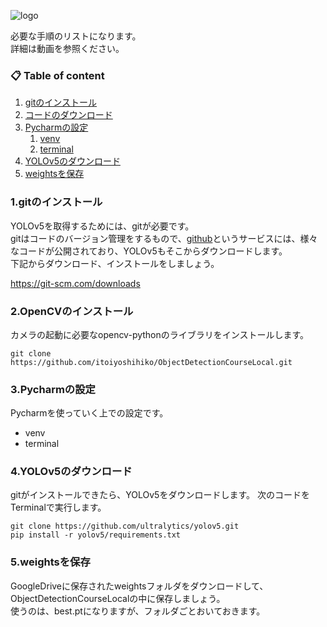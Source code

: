 
![logo](https://itoishoukai.com/od_course/logo.png)

必要な手順のリストになります。  
詳細は動画を参照ください。

### 📋 Table of content
 1. [gitのインストール](#git)
 2. [コードのダウンロード](#code)
 3. [Pycharmの設定](#pycharm)
    1. [venv](#venv)
    2. [terminal](#terminal)
 4. [YOLOv5のダウンロード](#yolov5)
 5. [weightsを保存](#weghts)

### 1.gitのインストール <a name="git"></a>
YOLOv5を取得するためには、gitが必要です。  
gitはコードのバージョン管理をするもので、<a href="https://github.com/">github</a>というサービスには、様々なコードが公開されており、YOLOv5もそこからダウンロードします。  
下記からダウンロード、インストールをしましょう。

https://git-scm.com/downloads

### 2.OpenCVのインストール <a name="code"></a>
カメラの起動に必要なopencv-pythonのライブラリをインストールします。
```
git clone https://github.com/itoiyoshihiko/ObjectDetectionCourseLocal.git
```

### 3.Pycharmの設定 <a name="pycharm"></a>
Pycharmを使っていく上での設定です。
 - venv <a name="venv"></a>
 - terminal <a name="terminal"></a>

### 4.YOLOv5のダウンロード <a name="yolov5"></a>
gitがインストールできたら、YOLOv5をダウンロードします。
次のコードをTerminalで実行します。

```
git clone https://github.com/ultralytics/yolov5.git
pip install -r yolov5/requirements.txt
```



### 5.weightsを保存 <a name="weghts"></a>
GoogleDriveに保存されたweightsフォルダをダウンロードして、ObjectDetectionCourseLocalの中に保存しましょう。  
使うのは、best.ptになりますが、フォルダごとおいておきます。
